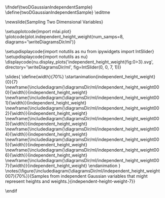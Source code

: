 \ifndef{twoDGaussianIndependentSample}
\define{twoDGaussianIndependentSample}
\editme

\newslide{Sampling Two Dimensional Variables}

\setupplotcode{import mlai.plot}
\plotcode{plot.independent_height_weight(num_samps=8, 
                               diagrams='\writeDiagramsDir/ml')}
							   
							
\setupdisplaycode{import notutils as nu
from ipywidgets import IntSlider}
\setupdisplaycode{import notutils as nu}
\displaycode{nu.display_plots('independent_height_weight{fig:0>3}.svg', 
                            directory='\writeDiagramsDir/ml', 
							fig=IntSlider(0, 0, 7, 1))}

\slides{
\define{width}{70%}
\startanimation{independent_height_weight}{0}{7}
\newframe{\includediagram{\diagramsDir/ml/independent_height_weight000}{\width}}{independent_height_weight}
\newframe{\includediagram{\diagramsDir/ml/independent_height_weight001}{\width}}{independent_height_weight}
\newframe{\includediagram{\diagramsDir/ml/independent_height_weight002}{\width}}{independent_height_weight}
\newframe{\includediagram{\diagramsDir/ml/independent_height_weight003}{\width}}{independent_height_weight}
\newframe{\includediagram{\diagramsDir/ml/independent_height_weight004}{\width}}{independent_height_weight}
\newframe{\includediagram{\diagramsDir/ml/independent_height_weight005}{\width}}{independent_height_weight}
\newframe{\includediagram{\diagramsDir/ml/independent_height_weight006}{\width}}{independent_height_weight}
\newframe{\includediagram{\diagramsDir/ml/independent_height_weight007}{\width}}{independent_height_weight}
\endanimation
}
\notes{\figure{\includediagram{\diagramsDir/ml/independent_height_weight007}{70%}}{Samples from independent Gaussian variables that might represent heights and weights.}{independent-height-weight-7}}

\endif
